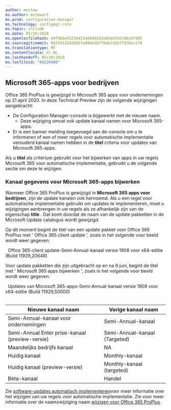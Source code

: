 ```yaml
---
author: mestew
ms.author: mstewart
ms.prod: configuration-manager
ms.technology: configmgr-core
ms.topic: include
ms.date: 05/26/2020
ms.openlocfilehash: b9f9b6e55256d1340689242e05dd1567d0c8f405
ms.sourcegitcommit: 0d2f6132428b5fa994e5b770ab1d2bf7d78ac179
ms.translationtype: MT
ms.contentlocale: nl-NL
ms.lasthandoff: 05/30/2020
ms.locfileid: "84226606"
---
```

## <a name="microsoft-365-apps-for-enterprise"></a><a name="bkmk_365_apps"></a>Microsoft 365-apps voor bedrijven
<!--6298093-->
Office 365 ProPlus is gewijzigd in Microsoft 365 apps voor ondernemingen op 21 april 2020. In deze Technical Preview zijn de volgende wijzigingen aangebracht:

- De Configuration Manager-console is bijgewerkt met de nieuwe naam.
   - Deze wijziging omvat ook update kanaal namen voor Microsoft 365-apps.
- Er is een banner melding toegevoegd aan de-console om u te informeren of een of meer regels voor automatische implementatie verouderd kanaal namen hebben in de **titel** criteria voor updates van Microsoft 365-apps.

Als u **titel** als criterium gebruikt voor het bijwerken van apps in uw regels Microsoft 365 voor automatische implementatie, gebruikt u de volgende sectie om deze te wijzigen.

### <a name="update-channel-information-for-microsoft-365-apps"></a><a name="bkmk_channel"></a>Kanaal gegevens voor Microsoft 365-apps bijwerken
<!--6298093-->
Wanneer Office 365 ProPlus is gewijzigd in **Microsoft 365 apps voor bedrijven**, zijn de update kanalen ook hernoemd. Als u een regel voor automatische implementatie gebruikt om updates te implementeren, moet u wijzigingen aanbrengen in uw regels als ze afhankelijk zijn van de eigenschap **title** . Dat komt doordat de naam van de update pakketten in de Microsoft Update catalogus wordt gewijzigd.

Op dit moment begint de titel van een update pakket voor Office 365 ProPlus met ' Office 365 client update ', zoals in het volgende voor beeld wordt weer gegeven:

&nbsp;&nbsp;Office 365-client update-Semi-Annual-kanaal versie 1908 voor x64-editie (Build 11929,20648)

Voor update pakketten die zijn uitgebracht op en na 9 juni, begint de titel met ' Microsoft 365 apps bijwerken ', zoals in het volgende voor beeld wordt weer gegeven:

&nbsp;&nbsp;Updates van Microsoft 365-apps-Semi-Annual-kanaal versie 1908 voor x64-editie (Build 11929,50000)
</br>
</br>

|Nieuwe kanaal naam|Vorige kanaal naam|
|--|--|
|Semi-Annual-kanaal voor ondernemingen|Semi-Annual-kanaal|
|Semi-Annual Enter prise-kanaal (preview-versie)|Semi-Annual-kanaal (Targeted)|
|Maandelijks bedrijfs kanaal|NA|
|Huidig kanaal|Monthly-kanaal|
|Huidig kanaal (preview-versie)|Monthly-kanaal (targeted)|
|Bèta-kanaal|Handel|

Zie [software-updates automatisch implementeren](../../../../../sum/deploy-use/automatically-deploy-software-updates.md)voor meer informatie over het wijzigen van uw regels voor automatische implementatie. Zie voor meer informatie over de naamswijziging naam [wijzigen voor Office 365 ProPlus](https://docs.microsoft.com/deployoffice/name-change).

